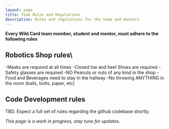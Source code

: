 ```yaml
---
layout: page
title: Team Rules and Regulations
description: Rules and regulations for the team and mentors
---
```


**Every Wild Card team member, student and mentor, must adhere to the following rules**

## Robotics Shop rules\
-Masks are required at all times
-Closed toe and heel Shoes are required
-Safety glasses are required
-NO Peanuts or nuts of any kind in the shop
-Food and Beverages need to stay in the hallway
-No throwing ANYTHING in the room (balls, bolts, paper, etc)

## Code Development rules
TBD.  Expect a full set of rules regarding the github codebase shortly.

*This page is a work in progress, stay tune for updates.*